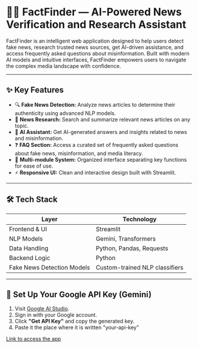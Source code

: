 # 🕵️‍♂️ FactFinder — AI-Powered News Verification and Research Assistant

FactFinder is an intelligent web application designed to help users detect fake news, research trusted news sources, get AI-driven assistance, and access frequently asked questions about misinformation. Built with modern AI models and intuitive interfaces, FactFinder empowers users to navigate the complex media landscape with confidence.

---

## ✨ Key Features

- 🔍 **Fake News Detection:** Analyze news articles to determine their authenticity using advanced NLP models.
- 📰 **News Research:** Search and summarize relevant news articles on any topic.
- 🤖 **AI Assistant:** Get AI-generated answers and insights related to news and misinformation.
- ❓ **FAQ Section:** Access a curated set of frequently asked questions about fake news, misinformation, and media literacy.
- 📂 **Multi-module System:** Organized interface separating key functions for ease of use.
- ⚡ **Responsive UI:** Clean and interactive design built with Streamlit.

---

## 🛠️ Tech Stack

| Layer          | Technology                    |
|----------------|------------------------------|
| Frontend & UI  | Streamlit                    |
| NLP Models     | Gemini, Transformers         |
| Data Handling  | Python, Pandas, Requests     |
| Backend Logic  | Python                       |
| Fake News Detection Models | Custom-trained NLP classifiers |

---

## 🔐 Set Up Your Google API Key (Gemini)

1. Visit [Google AI Studio](https://makersuite.google.com/app/apikey).
2. Sign in with your Google account.
3. Click **"Get API Key"** and copy the generated key.
4. Paste it the place where it is written "your-api-key"

[Link to access the app](factfinder.streamlit.app)

